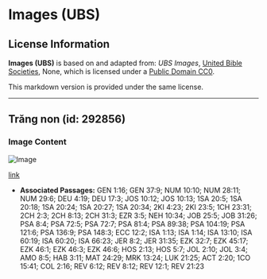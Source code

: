 # Images (UBS)

## License Information

**Images (UBS)** is based on and adapted from: _UBS Images_, [United Bible Societies](https://unitedbiblesocieties.org/), None, which is licensed under a [Public Domain CC0](https://creativecommons.org/public-domain/cc0/).

This markdown version is provided under the same license.



--------------------------------

## Trăng non (id: 292856)

### Image Content

![Image](https://cdn.aquifer.bible/aquifer-content/resources/Media/WEB-0676_new_moon.jpg)

[link](https://cdn.aquifer.bible/aquifer-content/resources/Media/WEB-0676_new_moon.jpg)

* **Associated Passages:** GEN 1:16; GEN 37:9; NUM 10:10; NUM 28:11; NUM 29:6; DEU 4:19; DEU 17:3; JOS 10:12; JOS 10:13; 1SA 20:5; 1SA 20:18; 1SA 20:24; 1SA 20:27; 1SA 20:34; 2KI 4:23; 2KI 23:5; 1CH 23:31; 2CH 2:3; 2CH 8:13; 2CH 31:3; EZR 3:5; NEH 10:34; JOB 25:5; JOB 31:26; PSA 8:4; PSA 72:5; PSA 72:7; PSA 81:4; PSA 89:38; PSA 104:19; PSA 121:6; PSA 136:9; PSA 148:3; ECC 12:2; ISA 1:13; ISA 1:14; ISA 13:10; ISA 60:19; ISA 60:20; ISA 66:23; JER 8:2; JER 31:35; EZK 32:7; EZK 45:17; EZK 46:1; EZK 46:3; EZK 46:6; HOS 2:13; HOS 5:7; JOL 2:10; JOL 3:4; AMO 8:5; HAB 3:11; MAT 24:29; MRK 13:24; LUK 21:25; ACT 2:20; 1CO 15:41; COL 2:16; REV 6:12; REV 8:12; REV 12:1; REV 21:23

